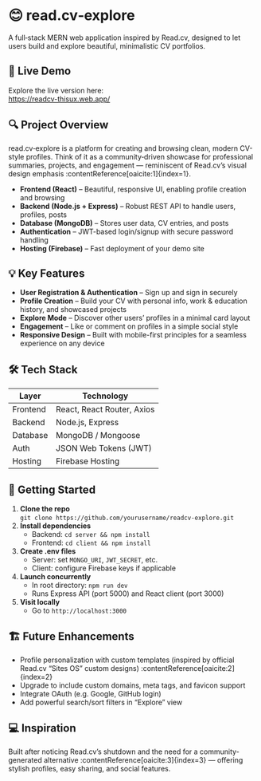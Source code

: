 # 😊 read.cv‑explore

A full‑stack MERN web application inspired by Read.cv, designed to let users build and explore beautiful, minimalistic CV portfolios.

## 🚀 Live Demo

Explore the live version here:  
https://readcv-thisux.web.app/

## 🔍 Project Overview

read.cv‑explore is a platform for creating and browsing clean, modern CV-style profiles. Think of it as a community‑driven showcase for professional summaries, projects, and engagement — reminiscent of Read.cv’s visual design emphasis :contentReference[oaicite:1]{index=1}.

- **Frontend (React)** – Beautiful, responsive UI, enabling profile creation and browsing
- **Backend (Node.js + Express)** – Robust REST API to handle users, profiles, posts
- **Database (MongoDB)** – Stores user data, CV entries, and posts
- **Authentication** – JWT-based login/signup with secure password handling
- **Hosting (Firebase)** – Fast deployment of your demo site

## 💡 Key Features

- **User Registration & Authentication** – Sign up and sign in securely
- **Profile Creation** – Build your CV with personal info, work & education history, and showcased projects
- **Explore Mode** – Discover other users’ profiles in a minimal card layout
- **Engagement** – Like or comment on profiles in a simple social style
- **Responsive Design** – Built with mobile-first principles for a seamless experience on any device

## 🛠️ Tech Stack

| Layer         | Technology                |
|---------------|----------------------------|
| Frontend      | React, React Router, Axios |
| Backend       | Node.js, Express           |
| Database      | MongoDB / Mongoose         |
| Auth          | JSON Web Tokens (JWT)      |
| Hosting       | Firebase Hosting           |

## 🧭 Getting Started

1. **Clone the repo**  
   `git clone https://github.com/yourusername/readcv-explore.git`
2. **Install dependencies**  
   - Backend: `cd server && npm install`  
   - Frontend: `cd client && npm install`
3. **Create .env files**  
   - Server: set `MONGO_URI`, `JWT_SECRET`, etc.  
   - Client: configure Firebase keys if applicable
4. **Launch concurrently**  
   - In root directory: `npm run dev`  
   - Runs Express API (port 5000) and React client (port 3000)
5. **Visit locally**  
   - Go to `http://localhost:3000`

## 🏗️ Future Enhancements

- Profile personalization with custom templates (inspired by official Read.cv “Sites OS” custom designs) :contentReference[oaicite:2]{index=2}
- Upgrade to include custom domains, meta tags, and favicon support
- Integrate OAuth (e.g. Google, GitHub login)
- Add powerful search/sort filters in “Explore” view

## 💻 Inspiration

Built after noticing Read.cv’s shutdown and the need for a community-generated alternative :contentReference[oaicite:3]{index=3} — offering stylish profiles, easy sharing, and social features.

